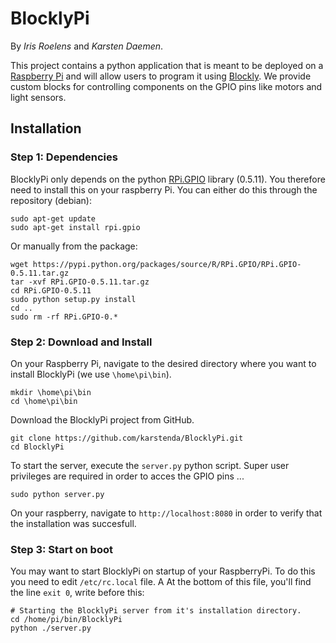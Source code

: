# BlocklyPi

By *Iris Roelens* and *Karsten Daemen*.


This project contains a python application that is meant to be deployed on a [Raspberry Pi](https://www.raspberrypi.org/) and will allow users to program it using [Blockly](https://developers.google.com/blockly/). We provide custom blocks for controlling components on the GPIO pins like motors and light sensors.

## Installation

### Step 1: Dependencies
BlocklyPi only depends on the python [RPi.GPIO](https://pypi.python.org/pypi/RPi.GPIO) library (0.5.11). You therefore need to install this on your raspberry Pi. You can either do this through the repository (debian):
```shell
sudo apt-get update
sudo apt-get install rpi.gpio
```
Or manually from the package:
```shell
wget https://pypi.python.org/packages/source/R/RPi.GPIO/RPi.GPIO-0.5.11.tar.gz
tar -xvf RPi.GPIO-0.5.11.tar.gz
cd RPi.GPIO-0.5.11
sudo python setup.py install
cd ..
sudo rm -rf RPi.GPIO-0.*
```

### Step 2: Download and Install
On your Raspberry Pi, navigate to the desired directory where you want to install BlocklyPi (we use `\home\pi\bin`).
```shell
mkdir \home\pi\bin
cd \home\pi\bin
```
Download the BlocklyPi project from GitHub.
```shell
git clone https://github.com/karstenda/BlocklyPi.git
cd BlocklyPi
```
To start the server, execute the `server.py` python script. Super user privileges are required in order to acces the GPIO pins ...
```shell
sudo python server.py
```
On your raspberry, navigate to `http://localhost:8080` in order to verify that the installation was succesfull.

### Step 3: Start on boot
You may want to start BlocklyPi on startup of your RaspberryPi. To do this you need to edit `/etc/rc.local` file. A At the bottom of this file, you'll find the line `exit 0`, write before this:
```shell
# Starting the BlocklyPi server from it's installation directory.
cd /home/pi/bin/BlocklyPi
python ./server.py
```
